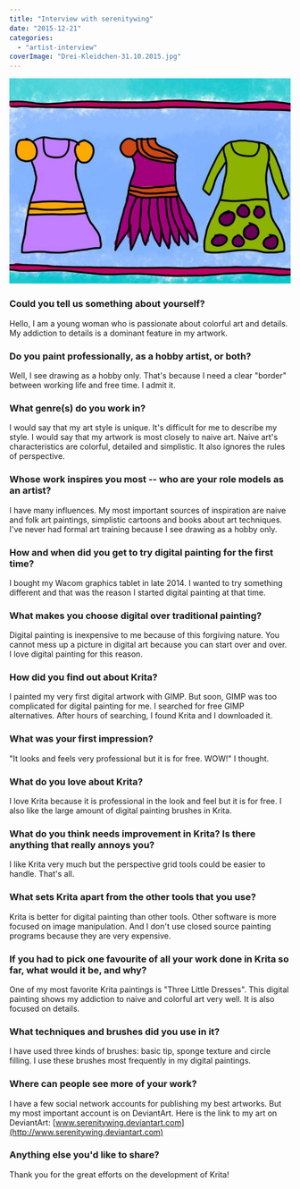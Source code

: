 ```yaml
---
title: "Interview with serenitywing"
date: "2015-12-21"
categories: 
  - "artist-interview"
coverImage: "Drei-Kleidchen-31.10.2015.jpg"
---
```


[![Drei Kleidchen 31.10.2015](images/Drei-Kleidchen-31.10.2015.jpg)](https://krita.org/wp-content/uploads/2015/12/Drei-Kleidchen-31.10.2015.jpg)

### Could you tell us something about yourself?

Hello, I am a young woman who is passionate about colorful art and details. My addiction to details is a dominant feature in my artwork.

### Do you paint professionally, as a hobby artist, or both?

Well, I see drawing as a hobby only. That's because I need a clear "border" between working life and free time. I admit it.

### What genre(s) do you work in?

I would say that my art style is unique. It's difficult for me to describe my style. I would say that my artwork is most closely to naive art. Naive art's characteristics are colorful, detailed and simplistic. It also ignores the rules of perspective.

### Whose work inspires you most -- who are your role models as an artist?

I have many influences. My most important sources of inspiration are naive and folk art paintings, simplistic cartoons and books about art techniques. I've never had formal art training because I see drawing as a hobby only.

### How and when did you get to try digital painting for the first time?

I bought my Wacom graphics tablet in late 2014. I wanted to try something different and that was the reason I started digital painting at that time.

### What makes you choose digital over traditional painting?

Digital painting is inexpensive to me because of this forgiving nature. You cannot mess up a picture in digital art because you can start over and over. I love digital painting for this reason.

### How did you find out about Krita?

I painted my very first digital artwork with GIMP. But soon, GIMP was too complicated for digital painting for me. I searched for free GIMP alternatives. After hours of searching, I found Krita and I downloaded it.

### What was your first impression?

"It looks and feels very professional but it is for free. WOW!" I thought.

### What do you love about Krita?

I love Krita because it is professional in the look and feel but it is for free. I also like the large amount of digital painting brushes in Krita.

### What do you think needs improvement in Krita? Is there anything that really annoys you?

I like Krita very much but the perspective grid tools could be easier to handle. That's all.

### What sets Krita apart from the other tools that you use?

Krita is better for digital painting than other tools. Other software is more focused on image manipulation. And I don't use closed source painting programs because they are very expensive.

### If you had to pick one favourite of all your work done in Krita so far, what would it be, and why?

One of my most favorite Krita paintings is "Three Little Dresses". This digital painting shows my addiction to naive and colorful art very well. It is also focused on details.

### What techniques and brushes did you use in it?

I have used three kinds of brushes: basic tip, sponge texture and circle filling. I use these brushes most frequently in my digital paintings.

### Where can people see more of your work?

I have a few social network accounts for publishing my best artworks. But my most important account is on DeviantArt. Here is the link to my art on DeviantArt: [www.serenitywing.deviantart.com](http://www.serenitywing.deviantart.com)

### Anything else you'd like to share?

Thank you for the great efforts on the development of Krita!
